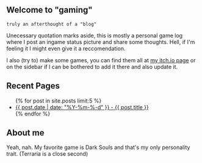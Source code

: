 ## Welcome to "gaming"

`truly an afterthought of a "blog"`

Unecessary quotation marks aside, this is mostly a personal game log where I post an ingame status picture and share some thoughts. Hell, if I'm feeling it I might even give it a reccomendation.

I also (try to) make some games, you can find them all at [my itch.io page](https://kyozm.itch.io/) or on the sidebar if I can be bothered to add it there and also update it.

## Recent Pages

<ul>
  {% for post in site.posts limit:5 %}
    <li>
      <a href="{{site.baseurl}}{{ post.url }}">{{ post.date | date: "%Y-%m-%-d" }} - {{ post.title }}</a>
    </li>
  {% endfor %}
</ul>

## About me

Yeah, nah. My favorite game is Dark Souls and that's my only personality trait. (Terraria is a close second)
